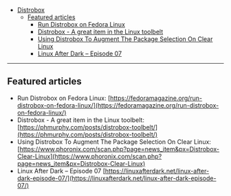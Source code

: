 - [Distrobox](README.md)
  * [Featured articles](#featured-articles)
    * [Run Distrobox on Fedora Linux](#featured-articles)
    * [Distrobox - A great item in the Linux toolbelt](#featured-articles)
    * [Using Distrobox To Augment The Package Selection On Clear Linux](#featured-articles)
    * [Linux After Dark – Episode 07](#featured-articles)

---

## Featured articles

- Run Distrobox on Fedora Linux: [https://fedoramagazine.org/run-distrobox-on-fedora-linux/](https://fedoramagazine.org/run-distrobox-on-fedora-linux/)
- Distrobox - A great item in the Linux toolbelt: [https://phmurphy.com/posts/distrobox-toolbelt/](https://phmurphy.com/posts/distrobox-toolbelt/)
- Using Distrobox To Augment The Package Selection On Clear Linux: [https://www.phoronix.com/scan.php?page=news_item&px=Distrobox-Clear-Linux](https://www.phoronix.com/scan.php?page=news_item&px=Distrobox-Clear-Linux)
- Linux After Dark – Episode 07 [https://linuxafterdark.net/linux-after-dark-episode-07/](https://linuxafterdark.net/linux-after-dark-episode-07/)
